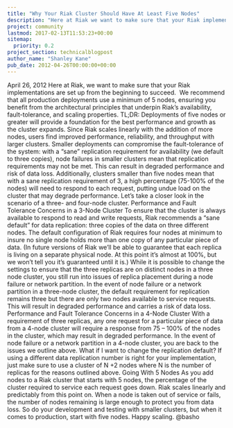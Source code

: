 ```yaml
---
title: "Why Your Riak Cluster Should Have At Least Five Nodes"
description: "Here at Riak we want to make sure that your Riak implementations are set up from the beginning to succeed. While you can use the Riak Fast Track to quickly set up a 3-node dev/test environment, we recommend that all production deployments use a minimum of 5 nodes, ensuring you benefit from the arch"
project: community
lastmod: 2017-02-13T11:53:23+00:00
sitemap:
  priority: 0.2
project_section: technicalblogpost
author_name: "Shanley Kane"
pub_date: 2012-04-26T00:00:00+00:00
---
```

April 26, 2012
Here at Riak, we want to make sure that your Riak implementations are set up from the beginning to succeed.  We recommend that all production deployments use a minimum of 5 nodes, ensuring you benefit from the architectural principles that underpin Riak’s availability, fault-tolerance, and scaling properties.
TL;DR: Deployments of five nodes or greater will provide a foundation for the best performance and growth as the cluster expands. Since Riak scales linearly with the addition of more nodes, users find improved performance, reliability, and throughput with larger clusters. Smaller deployments can compromise the fault-tolerance of the system: with a “sane” replication requirement for availability (we default to three copies), node failures in smaller clusters mean that replication requirements may not be met. This can result in degraded performance and risk of data loss. Additionally, clusters smaller than five nodes mean that with a sane replication requirement of 3, a high percentage (75-100% of the nodes) will need to respond to each request, putting undue load on the cluster that may degrade performance.
Let’s take a closer look in the scenario of a three- and four-node cluster.
Performance and Fault Tolerance Concerns in a 3-Node Cluster
To ensure that the cluster is always available to respond to read and write requests, Riak recommends a “sane default” for data replication: three copies of the data on three different nodes. The default configuration of Riak requires four nodes at minimum to insure no single node holds more than one copy of any particular piece of data. (In future versions of Riak we’ll be able to guarantee that each replica is living on a separate physical node. At this point it’s almost at 100%, but we won’t tell you it’s guaranteed until it is.) While it is possible to change the settings to ensure that the three replicas are on distinct nodes in a three node cluster, you still run into issues of replica placement during a node failure or network partition.
In the event of node failure or a network partition in a three-node cluster, the default requirement for replication remains three but there are only two nodes available to service requests. This will result in degraded performance and carries a risk of data loss.
Performance and Fault Tolerance Concerns in a 4-Node Cluster
With a requirement of three replicas, any one request for a particular piece of data from a 4-node cluster will require a response from 75 – 100% of the nodes in the cluster, which may result in degraded performance. In the event of node failure or a network partition in a 4-node cluster, you are back to the issues we outline above.
What if I want to change the replication default?
If using a different data replication number is right for your implementation, just make sure to use a cluster of N +2 nodes where N is the number of replicas for the reasons outlined above.
Going With 5 Nodes
As you add nodes to a Riak cluster that starts with 5 nodes, the percentage of the cluster required to service each request goes down. Riak scales linearly and predictably from this point on. When a node is taken out of service or fails, the number of nodes remaining is large enough to protect you from data loss.
So do your development and testing with smaller clusters, but when it comes to production, start with five nodes.
Happy scaling.
@basho
